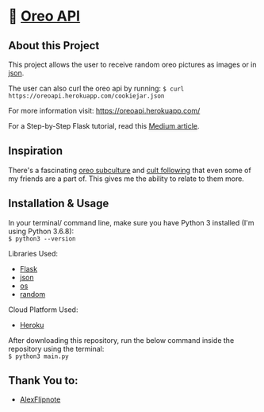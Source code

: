 # 🥛 [Oreo API](https://oreoapi.herokuapp.com/)

## About this Project

This project allows the user to receive random oreo pictures as images or in [json](https://www.infoworld.com/article/3222851/what-is-json-a-better-format-for-data-exchange.html).

The user can also curl the oreo api by running: ```$ curl https://oreoapi.herokuapp.com/cookiejar.json``` 

For more information visit: https://oreoapi.herokuapp.com/

For a Step-by-Step Flask tutorial, read this [Medium article](https://danblevins.medium.com/step-by-step-creating-a-flask-app-and-deploying-it-to-heroku-83350be5f8b).

## Inspiration

There's a fascinating [oreo subculture](https://people.com/food/champion-celebrates-oreos-110th-birthday-with-new-merch-line/) and [cult following](https://www.reddit.com/r/OutOfTheLoop/comments/3tkpa5/why_has_oreo_such_a_cult_following/) that even some of my friends are a part of. This gives me the ability to relate to them more.

## Installation & Usage

In your terminal/ command line, make sure you have Python 3 installed (I'm using Python 3.6.8):
<br>
    `$ python3 --version`

Libraries Used:

- [Flask](https://flask.palletsprojects.com/en/2.0.x/)
- [json](https://docs.python.org/3/library/json.html)
- [os](https://docs.python.org/3/library/os.html)
- [random](https://docs.python.org/3/library/random.html)

Cloud Platform Used:

- [Heroku](https://www.heroku.com/)

After downloading this repository, run the below command inside the repository using the terminal:
<br>
    `$ python3 main.py`

## Thank You to:

- [AlexFlipnote](https://github.com/AlexFlipnote)
